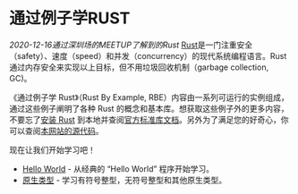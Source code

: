 ﻿# 通过例子学RUST
*2020-12-16通过深圳场的MEETUP了解到的Rust*
   [Rust](https://www.rust-lang.org/)是一门注重安全（safety）、速度（speed）和并发（concurrency）的现代系统编程语言。Rust 通过内存安全来实现以上目标，但不用垃圾回收机制（garbage collection, GC)。

《通过例子学 Rust》（Rust By Example, RBE）内容由一系列可运行的实例组成，通过这些例子阐明了各种 Rust 的概念和基本库。想获取这些例子外的更多内容，不要忘了[安装 Rust](https://www.rust-lang.org/tools/install) 到本地并查阅[官方标准库文档](https://doc.rust-lang.org/std/)。另外为了满足您的好奇心，你可以查阅[本网站的源代码](https://github.com/rust-lang-cn/rust-by-example-cn)。

现在让我们开始学习吧！
* [Hello World](https://github.com/Cy-zhen/Rust-Learning/tree/master/Hello) - 从经典的 “Hello World” 程序开始学习。
* [原生类型](https://github.com/Cy-zhen/Rust-Learning/tree/master/primitive) - 学习有符号整型，无符号整型和其他原生类型。
